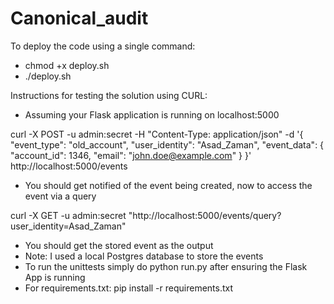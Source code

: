 # Canonical_audit

To deploy the code using a single command:
- chmod +x deploy.sh
- ./deploy.sh

Instructions for testing the solution using CURL:

- Assuming your Flask application is running on localhost:5000
  
curl -X POST -u admin:secret -H "Content-Type: application/json" -d '{
    "event_type": "old_account",
    "user_identity": "Asad_Zaman",
    "event_data": {
        "account_id": 1346,
        "email": "john.doe@example.com"
    }
}' http://localhost:5000/events

- You should get notified of the event being created, now to access the event via a query

curl -X GET -u admin:secret "http://localhost:5000/events/query?user_identity=Asad_Zaman"

- You should get the stored event as the output
- Note: I used a local Postgres database to store the events
- To run the unittests simply do python run.py after ensuring the Flask App is running
- For requirements.txt: pip install -r requirements.txt

